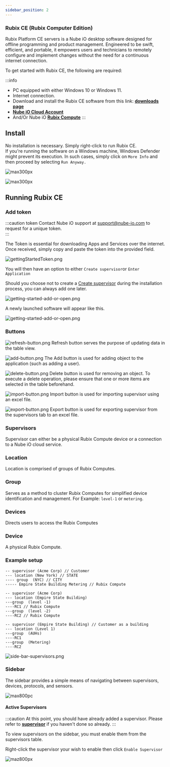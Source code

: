 ```yaml
---
sidebar_position: 2
---
```


### Rubix CE (Rubix Computer Edition)

Rubix Platform CE servers is a Nube iO desktop software designed for offline programming and product management. 
Engineered to be swift, efficient, and portable, it empowers users and technicians
to remotely configure and implement changes without the need for a continuous internet connection.

To get started with Rubix CE, the following are required:

:::info
* PC equipped with either Windows 10 or Windows 11.
* Internet connection.
* Download and install the Rubix CE software from this link: **[downloads page](download.md#download)**
* **[Nube iO Cloud Account](docker.md#nube-io-cloud-account)**
* And/Or Nube iO **[Rubix Compute](../../hardware/controllers/supervisors/rubix-compute/overview.md)**
:::

  

## Install

No installation is necessary. Simply right-click to run Rubix CE. <br/>
If you're running the software on a Windows machine, Windows Defender might prevent its execution. In such cases, simply click on `More Info` and then proceed by selecting `Run Anyway.`

![max300px](../img/apps/more-info.png)


![max300px](../img/apps/run-anyway.png)

## Running Rubix CE

### Add token


:::caution token
Contact Nube iO support at support@nube-io.com to request for a unique token. <br/>
:::


The Token is essential for downloading Apps and Services over the internet. Once received, simply copy and paste the token into the provided field.

![gettingStartedToken.png](../img/apps/getting-started-token.png)

You will then have an option to either `Create supervisor`or `Enter Application`

Should you choose not to create a [Create supervisor](supervisor.md#supervisor) during the installation process, you can always add one later.

![getting-started-add-or-open.png](../img/apps/getting-started-add-or-open.png)

A newly launched software will appear like this.

![getting-started-add-or-open.png](../img/apps/fresh-start.png)

### Buttons

![refresh-button.png](../img/apps/refresh-button.png)  Refresh button serves the purpose of updating data in the table view.

![add-button.png](../img/apps/add-button.png)  The Add button is used for adding object to the application (such as
adding a user).

![delete-button.png](../img/apps/delete-button.png)  Delete button is used for removing an object. To execute a delete operation,
please ensure that one or more items are selected in the table beforehand.

![import-button.png](../img/apps/import-button.png)  Import button is used for importing supervisor using an excel file.

![export-button.png](../img/apps/export-button.png)  Export button is used for exporting supervisor from the supervisors tab to an excel file.


### Supervisors

Supervisor can either be a physical Rubix Compute device or a connection to a Nube iO cloud service.

### Location

Location is comprised of groups of Rubix Computes.

### Group

Serves as a method to cluster Rubix Computes for simplified device identification and management. For Example: `level-1` or `metering`.

### Devices
Directs users to access the Rubix Computes

### Device
A physical Rubix Compute.

### Example setup

```
-- supervisor (Acme Corp) // Customer
--- location (New York) // STATE
---- group  (NYC) // CITY
----- Empire State Building Metering // Rubix Compute
```

```
-- supervisor (Acme Corp) 
--- location (Empire State Building)
---group  (level -1) 
----RC1 // Rubix Compute
---group  (level -2)
----RC2 // Rubix Compute
```

```
-- supervisor (Empire State Building) // Customer as a building
--- location (Level 1)
---group  (AUHs)
----RC1 
---group  (Metering)
----RC2
```

![side-bar-supervisors.png](img/side-bar-supervisors.png)


### Sidebar

The sidebar provides a simple means of navigating between supervisors, devices, protocols, and sensors.

![max800pc](img/sidebar.png)

#### Active Supervisors

:::caution
At this point, you should have already added a supervisor. Please refer to **[supervisor](supervisor.md)** if you haven't done so already. 
:::

To view supervisors on the sidebar, you must enable them from the supervisors table.

Right-click the supervisor your wish to enable then click `Enable Supervisor`

![maz800px](img/enable-supervisor.png)












